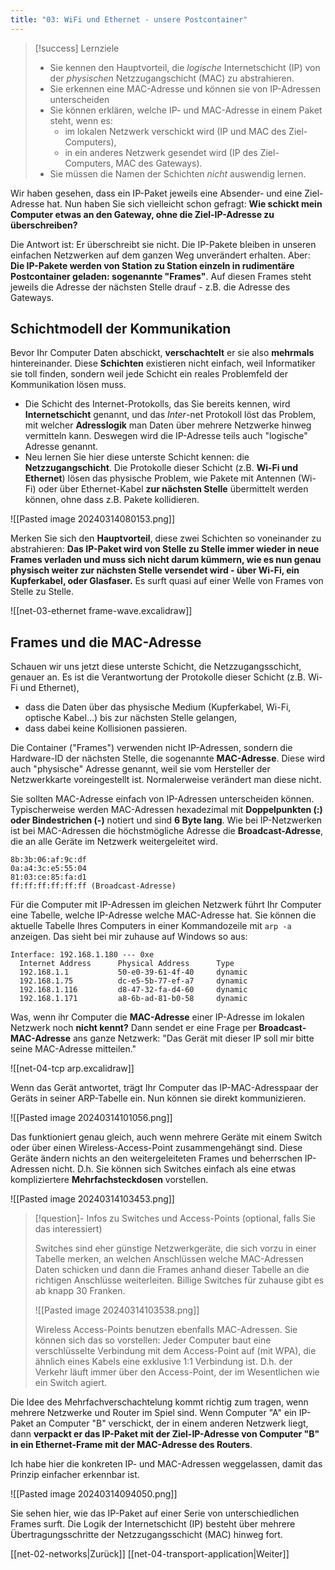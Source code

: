 ```yaml
---
title: "03: WiFi und Ethernet - unsere Postcontainer"
---
```


> [!success] Lernziele
> 
> - Sie kennen den Hauptvorteil, die *logische* Internetschicht (IP) von der *physischen* Netzzugangschicht (MAC) zu abstrahieren.
> - Sie erkennen eine MAC-Adresse und können sie von IP-Adressen unterscheiden
> - Sie können erklären, welche IP- und MAC-Adresse in einem Paket steht, wenn es:
>   - im lokalen Netzwerk verschickt wird (IP und MAC des Ziel-Computers),
>   - in ein anderes Netzwerk gesendet wird (IP des Ziel-Computers, MAC des Gateways).
> - Sie müssen die Namen der Schichten *nicht* auswendig lernen.

Wir haben gesehen, dass ein IP-Paket jeweils eine Absender- und eine Ziel-Adresse hat. Nun haben Sie sich vielleicht schon gefragt: **Wie schickt mein Computer etwas an den Gateway, ohne die Ziel-IP-Adresse zu überschreiben?**

Die Antwort ist: Er überschreibt sie nicht. Die IP-Pakete bleiben in unseren einfachen Netzwerken auf dem ganzen Weg unverändert erhalten. Aber: **Die IP-Pakete werden von Station zu Station einzeln in rudimentäre Postcontainer geladen: sogenannte "Frames"**. Auf diesen Frames steht jeweils die Adresse der nächsten Stelle drauf - z.B. die Adresse des Gateways.
## Schichtmodell der Kommunikation

Bevor Ihr Computer Daten abschickt, **verschachtelt** er sie also **mehrmals** hintereinander. Diese **Schichten** existieren nicht einfach, weil Informatiker sie toll finden, sondern weil jede Schicht ein reales Problemfeld der Kommunikation lösen muss.
* Die Schicht des Internet-Protokolls, das Sie bereits kennen, wird **Internetschicht** genannt, und das *Inter*-net Protokoll löst das Problem, mit welcher **Adresslogik** man Daten über mehrere Netzwerke hinweg vermitteln kann. Deswegen wird die IP-Adresse teils auch "logische" Adresse genannt. 
* Neu lernen Sie hier diese unterste Schicht kennen: die **Netzzugangschicht**. Die Protokolle dieser Schicht (z.B. **Wi-Fi und Ethernet**) lösen das physische Problem, wie Pakete mit Antennen (Wi-Fi) oder über Ethernet-Kabel **zur nächsten Stelle** übermittelt werden können, ohne dass z.B. Pakete kollidieren.

![[Pasted image 20240314080153.png]]

Merken Sie sich den **Hauptvorteil**, diese zwei Schichten so voneinander zu abstrahieren: **Das IP-Paket wird von Stelle zu Stelle immer wieder in neue Frames verladen und muss sich nicht darum kümmern, wie es nun genau physisch weiter zur nächsten Stelle versendet wird - über Wi-Fi, ein Kupferkabel, oder Glasfaser.** Es surft quasi auf einer Welle von Frames von Stelle zu Stelle.

![[net-03-ethernet frame-wave.excalidraw]]
## Frames und die MAC-Adresse

Schauen wir uns jetzt diese unterste Schicht, die Netzzugangsschicht, genauer an. Es ist die Verantwortung der Protokolle dieser Schicht (z.B. Wi-Fi und Ethernet), 
- dass die Daten über das physische Medium (Kupferkabel, Wi-Fi, optische Kabel...) bis zur nächsten Stelle gelangen,
- dass dabei keine Kollisionen passieren.

Die Container ("Frames") verwenden nicht IP-Adressen, sondern die Hardware-ID der nächsten Stelle, die sogenannte **MAC-Adresse**. Diese wird auch "physische" Adresse genannt, weil sie vom Hersteller der Netzwerkkarte voreingestellt ist. Normalerweise verändert man diese nicht.

Sie sollten MAC-Adresse einfach von IP-Adressen unterscheiden können. Typischerweise werden MAC-Adressen hexadezimal mit **Doppelpunkten (:) oder Bindestrichen (-)** notiert und sind **6 Byte lang**. Wie bei IP-Netzwerken ist bei MAC-Adressen die höchstmögliche Adresse die **Broadcast-Adresse**, die an alle Geräte im Netzwerk weitergeleitet wird. 

```
8b:3b:06:af:9c:df
0a:a4:3c:e5:55:04
81:03:ce:85:fa:d1
ff:ff:ff:ff:ff:ff (Broadcast-Adresse)
```

Für die Computer mit IP-Adressen im gleichen Netzwerk führt Ihr Computer eine Tabelle, welche IP-Adresse welche MAC-Adresse hat. Sie können die aktuelle Tabelle Ihres Computers in einer Kommandozeile mit `arp -a` anzeigen. Das sieht bei mir zuhause auf Windows so aus:

```
Interface: 192.168.1.180 --- 0xe
  Internet Address      Physical Address      Type
  192.168.1.1           50-e0-39-61-4f-40     dynamic
  192.168.1.75          dc-e5-5b-77-ef-a7     dynamic
  192.168.1.116         d8-47-32-fa-d4-60     dynamic
  192.168.1.171         a8-6b-ad-81-b0-58     dynamic
```

Was, wenn ihr Computer die **MAC-Adresse** einer IP-Adresse im lokalen Netzwerk noch **nicht kennt?** Dann sendet er eine Frage per **Broadcast-MAC-Adresse** ans ganze Netzwerk: "Das Gerät mit dieser IP soll mir bitte seine MAC-Adresse mitteilen." 

![[net-04-tcp arp.excalidraw]]

Wenn das Gerät antwortet, trägt Ihr Computer das IP-MAC-Adresspaar der Geräts in seiner ARP-Tabelle ein. Nun können sie direkt kommunizieren.

![[Pasted image 20240314101056.png]]

Das funktioniert genau gleich, auch wenn mehrere Geräte mit einem Switch oder über einen Wireless-Access-Point zusammengehängt sind. Diese Geräte ändern nichts an den weitergeleiteten Frames und beherrschen IP-Adressen nicht. D.h. Sie können sich Switches einfach als eine etwas kompliziertere **Mehrfachsteckdosen** vorstellen.

![[Pasted image 20240314103453.png]]
> [!question]- Infos zu Switches und Access-Points (optional, falls Sie das interessiert)
> 
> Switches sind eher günstige Netzwerkgeräte, die sich vorzu in einer Tabelle merken, an welchen Anschlüssen welche MAC-Adressen Daten schicken und dann die Frames anhand dieser Tabelle an die richtigen Anschlüsse weiterleiten. Billige Switches für zuhause gibt es ab knapp 30 Franken.
> 
> ![[Pasted image 20240314103538.png]]
> 
> Wireless Access-Points benutzen ebenfalls MAC-Adressen. Sie können sich das so vorstellen: Jeder Computer baut eine verschlüsselte Verbindung mit dem Access-Point auf (mit WPA), die ähnlich eines Kabels eine exklusive 1:1 Verbindung ist. D.h. der Verkehr läuft immer über den Access-Point, der im Wesentlichen wie ein Switch agiert.

Die Idee des Mehrfachverschachtelung kommt richtig zum tragen, wenn mehrere Netzwerke und Router im Spiel sind. Wenn Computer "A" ein IP-Paket an Computer "B" verschickt, der in einem anderen Netzwerk liegt, dann **verpackt er das IP-Paket mit der Ziel-IP-Adresse von Computer "B" in ein Ethernet-Frame mit der MAC-Adresse des Routers**. 

Ich habe hier die konkreten IP- und MAC-Adressen weggelassen, damit das Prinzip einfacher erkennbar ist. 

![[Pasted image 20240314094050.png]]

Sie sehen hier, wie das IP-Paket auf einer Serie von unterschiedlichen Frames surft. Die Logik der Internetschicht (IP) besteht über mehrere Übertragungsschritte der Netzzugangsschicht (MAC) hinweg fort.

[[net-02-networks|Zurück]]
[[net-04-transport-application|Weiter]]
